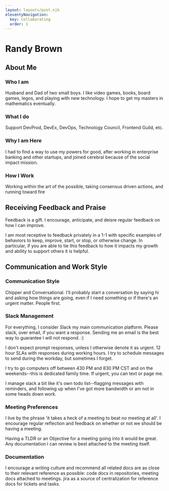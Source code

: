 ```yaml
---
layout: layouts/post.njk
eleventyNavigation:
  key: Collaborating
  order: 1
---
```


# Randy Brown

## About Me

### Who I am

Husband and Dad of two small boys. I like video games, books, board games, legos, and playing with new technology. I hope to get my masters in mathematics eventually.

### What I do

Support DevProd, DevEx, DevOps, Technology Council, Frontend Guild, etc.

### Why I am Here

I had to find a way to use my powers for good, after working in enterprise banking and other startups, and joined cerebral because of the social impact mission.

### How I Work

Working within the art of the possible, taking consensus driven actions, and running toward fire

## Receiving Feedback and Praise

Feedback is a gift. I encourage, anticipate, and deisre regular feedback on how I can improve.

I am most receptive to feedback privately in a 1-1 with specific examples of behaviors to keep, improve, start, or stop, or otherwise change. In particular, if you are able to tie this feedback to how it impacts my growth and ability to support others it is helpful.

## Communication and Work Style

### Communication Style

Chipper and Conversational. I'll probably start a conversation by saying hi and asking how things are going, even if I need something or if there's an urgent matter. People first.

### Slack Management

For everything, I consider Slack my main communication platform. Please slack, over email, if you want a response. Sending me an email is the best way to guarantee I will not respond. :)

I don't expect prompt responses, unless I otherwise denote it as urgent. 12 hour SLAs with responses during working hours. I try to schedule messages to send during the workday, but sometimes I forget.

I try to go computers off between 430 PM and 830 PM CST and on the weekends--this is dedicated family time. If urgent, you can text or page me.

I manage slack a bit like it's own todo list--flagging messages with reminders, and following up when I've got more bandwidth or am not in some heads down work.

### Meeting Preferences

I live by the phrase 'it takes a heck of a meeting to beat no meeting at all'. I encourage regular reflection and feedback on whether or not we should be having a meeting.

Having a TLDR or an Objective for a meeting going into it would be great. Any documentation I can review is best attached to the meeting itself.

### Documentation

I encourage a writing culture and recommend all related docs are as close to their relevant reference as possible: code docs in repositories, meeting docs attached to meetings. jira as a source of centralization for reference docs for tickets and tasks.
